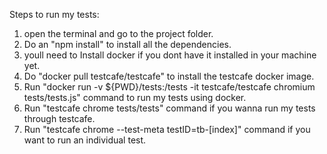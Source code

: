 Steps to run my tests:

1. open the terminal and go to the project folder.
2. Do an "npm install" to install all the dependencies.
3. youll need to Install docker if you dont have it installed in your machine yet.
4. Do "docker pull testcafe/testcafe" to install the testcafe docker image.
5. Run "docker run -v ${PWD}/tests:/tests -it testcafe/testcafe chromium tests/tests.js" command to run my tests using docker.
6. Run "testcafe chrome tests/tests" command if you wanna run my tests through testcafe.
7. Run "testcafe chrome --test-meta testID=tb-[index]" command if you want to run an individual test.